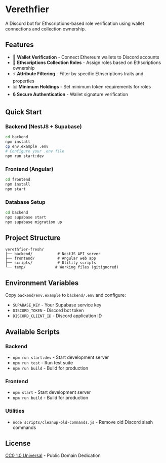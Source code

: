 # Verethfier

A Discord bot for Ethscriptions-based role verification using wallet connections and collection ownership.

## Features

- 🔗 **Wallet Verification** - Connect Ethereum wallets to Discord accounts
- 🎨 **Ethscriptions Collection Roles** - Assign roles based on Ethscriptions ownership
- ⚡ **Attribute Filtering** - Filter by specific Ethscriptions traits and properties
- 📊 **Minimum Holdings** - Set minimum token requirements for roles
- 🔒 **Secure Authentication** - Wallet signature verification

## Quick Start

### Backend (NestJS + Supabase)

```bash
cd backend
npm install
cp env.example .env
# Configure your .env file
npm run start:dev
```

### Frontend (Angular)

```bash
cd frontend
npm install
npm start
```

### Database Setup

```bash
cd backend
npx supabase start
npx supabase migration up
```

## Project Structure

```
verethfier-fresh/
├── backend/           # NestJS API server
├── frontend/          # Angular web app
├── scripts/           # Utility scripts
└── temp/             # Working files (gitignored)
```

## Environment Variables

Copy `backend/env.example` to `backend/.env` and configure:

- `SUPABASE_KEY` - Your Supabase service key
- `DISCORD_TOKEN` - Discord bot token
- `DISCORD_CLIENT_ID` - Discord application ID

## Available Scripts

### Backend
- `npm run start:dev` - Start development server
- `npm run test` - Run test suite
- `npm run build` - Build for production

### Frontend
- `npm start` - Start development server
- `npm run build` - Build for production

### Utilities
- `node scripts/cleanup-old-commands.js` - Remove old Discord slash commands

## License

[CC0 1.0 Universal](LICENSE) - Public Domain Dedication
